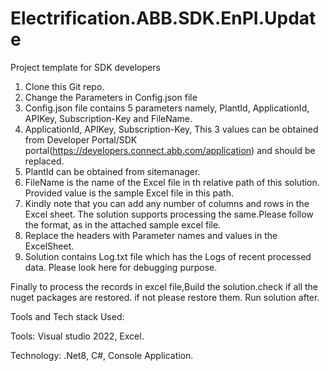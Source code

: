 # Electrification.ABB.SDK.EnPI.Update
Project template for SDK developers

1. Clone this Git repo.
2. Change the Parameters in Config.json file
3. Config.json file contains 5 parameters namely, PlantId, ApplicationId, APIKey, Subscription-Key and FileName.
4. ApplicationId, APIKey, Subscription-Key, This 3 values can be obtained from Developer Portal/SDK portal(https://developers.connect.abb.com/application) and should be replaced.
1. PlantId can be obtained from sitemanager.
5. FileName is the name of the Excel file in th relative path of this solution. Provided value is the sample Excel file in this path.
6. Kindly note that you can add any number of columns and rows in the Excel sheet. The solution supports processing the same.Please follow the format, as in the attached sample excel file.
7. Replace the headers with Parameter names and values in the ExcelSheet.
8. Solution contains Log.txt file which has the Logs of recent processed data. Please look here for debugging purpose.



Finally to process the records in excel file,Build the solution.check if all the nuget packages are restored.
if not please restore them.
Run solution after.


Tools and Tech stack Used:

Tools:
 Visual studio 2022, Excel.

Technology:
 .Net8, C#, Console Application.

